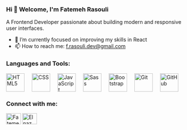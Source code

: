 ### Hi 👋 Welcome, I'm Fatemeh Rasouli  
A Frontend Developer passionate about building modern and responsive user interfaces.

- 🌱 I’m currently focused on improving my skills in React
- 📫 How to reach me: f.rasouli.dev@gmail.com
### Languages and Tools:
<div style="display: flex; align-items: center; gap: 20px;">
  <img src="https://cdn.jsdelivr.net/gh/devicons/devicon@latest/icons/html5/html5-original.svg" alt="HTML5" width="50" height="50">
  <img src="https://skillicons.dev/icons?i=css" alt="CSS" style="width: 50px; height: 50px;">
  <img src="https://cdn.jsdelivr.net/gh/devicons/devicon@latest/icons/javascript/javascript-original.svg" alt="JavaScript" width="50" height="50">
  <img src="https://camo.githubusercontent.com/6d97626a83a6b403636542a254cf6bfc0fe03af0e7780d2144c8bf2d5f9cdfcf/68747470733a2f2f74656368737461636b2d67656e657261746f722e76657263656c2e6170702f736173732d69636f6e2e737667" alt="Sass" style="width: 50px; height: 50px;">
  <img src="https://skillicons.dev/icons?i=bootstrap" alt="Bootstrap" style="width: 50px; height: 50px;">
  <img src="https://cdn.jsdelivr.net/gh/devicons/devicon@latest/icons/git/git-original.svg" alt="Git" width="50" height="50">
  <img src="https://skillicons.dev/icons?i=github" alt="GitHub" style="width: 50px; height: 50px;">
</div>
<h3 align="left">Connect with me:</h3>
<p align="left">
<a href="https://www.linkedin.com/in/fatemeh-rasouli-2b2718307/" target="blank"><img align="center" src="https://raw.githubusercontent.com/rahuldkjain/github-profile-readme-generator/master/src/images/icons/Social/linked-in-alt.svg" alt="Fatemeh Rasouli" height="30" width="40" /></a>
<a href="https://instagram.com/" target="blank"><img align="center" src="https://raw.githubusercontent.com/rahuldkjain/github-profile-readme-generator/master/src/images/icons/Social/instagram.svg" alt="Elnaz__rs" height="30" width="40" /></a>
